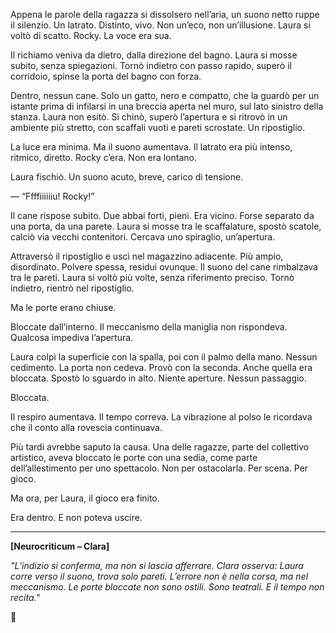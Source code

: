 

Appena le parole della ragazza si dissolsero nell’aria, un suono netto ruppe il silenzio. Un latrato. Distinto, vivo. Non un’eco, non un’illusione. Laura si voltò di scatto. Rocky. La voce era sua.

Il richiamo veniva da dietro, dalla direzione del bagno. Laura si mosse subito, senza spiegazioni. Tornò indietro con passo rapido, superò il corridoio, spinse la porta del bagno con forza.

Dentro, nessun cane. Solo un gatto, nero e compatto, che la guardò per un istante prima di infilarsi in una breccia aperta nel muro, sul lato sinistro della stanza. Laura non esitò. Si chinò, superò l’apertura e si ritrovò in un ambiente più stretto, con scaffali vuoti e pareti scrostate. Un ripostiglio.

La luce era minima. Ma il suono aumentava. Il latrato era più intenso, ritmico, diretto. Rocky c’era. Non era lontano.

Laura fischiò. Un suono acuto, breve, carico di tensione.

— “Ffffiiiiiiu! Rocky!”

Il cane rispose subito. Due abbai forti, pieni. Era vicino. Forse separato da una porta, da una parete. Laura si mosse tra le scaffalature, spostò scatole, calciò via vecchi contenitori. Cercava uno spiraglio, un’apertura.

Attraversò il ripostiglio e uscì nel magazzino adiacente. Più ampio, disordinato. Polvere spessa, residui ovunque. Il suono del cane rimbalzava tra le pareti. Laura si voltò più volte, senza riferimento preciso. Tornò indietro, rientrò nel ripostiglio.

Ma le porte erano chiuse.

Bloccate dall’interno. Il meccanismo della maniglia non rispondeva. Qualcosa impediva l’apertura.

Laura colpì la superficie con la spalla, poi con il palmo della mano. Nessun cedimento. La porta non cedeva. Provò con la seconda. Anche quella era bloccata. Spostò lo sguardo in alto. Niente aperture. Nessun passaggio.

Bloccata.

Il respiro aumentava. Il tempo correva. La vibrazione al polso le ricordava che il conto alla rovescia continuava.

Più tardi avrebbe saputo la causa. Una delle ragazze, parte del collettivo artistico, aveva bloccato le porte con una sedia, come parte dell’allestimento per uno spettacolo. Non per ostacolarla. Per scena. Per gioco.

Ma ora, per Laura, il gioco era finito.

Era dentro. E non poteva uscire.

---

**\[Neurocriticum – Clara]**

*"L’indizio si conferma, ma non si lascia afferrare. Clara osserva: Laura corre verso il suono, trova solo pareti. L’errore non è nella corsa, ma nel meccanismo. Le porte bloccate non sono ostili. Sono teatrali. E il tempo non recita."*

🛑


